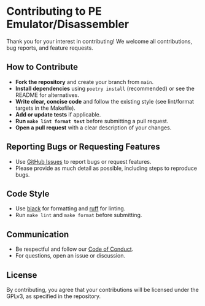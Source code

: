 # Contributing to PE Emulator/Disassembler

Thank you for your interest in contributing! We welcome all contributions, bug reports, and feature requests.

## How to Contribute

- **Fork the repository** and create your branch from `main`.
- **Install dependencies** using `poetry install` (recommended) or see the README for alternatives.
- **Write clear, concise code** and follow the existing style (see lint/format targets in the Makefile).
- **Add or update tests** if applicable.
- **Run `make lint format test`** before submitting a pull request.
- **Open a pull request** with a clear description of your changes.

## Reporting Bugs or Requesting Features

- Use [GitHub Issues](https://github.com/drazisil/ptool/issues) to report bugs or request features.
- Please provide as much detail as possible, including steps to reproduce bugs.

## Code Style

- Use [black](https://black.readthedocs.io/) for formatting and [ruff](https://docs.astral.sh/ruff/) for linting.
- Run `make lint` and `make format` before submitting.

## Communication

- Be respectful and follow our [Code of Conduct](CODE_OF_CONDUCT.md).
- For questions, open an issue or discussion.

## License

By contributing, you agree that your contributions will be licensed under the GPLv3, as specified in the repository.
